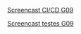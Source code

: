 [Screencast CI/CD G09](https://youtu.be/eFDLo6aWeGg)

[Screencast testes G09](https://youtu.be/-sc3ooL2jvI)
